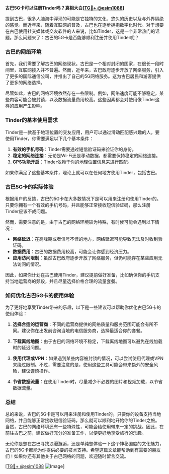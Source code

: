**古巴5G卡可以注册Tinder吗？真相大白[[TG💪+ @esim1088](https://t.me/s/esim1088)]**

提到古巴，很多人脑海中浮现的可能是它独特的文化、悠久的历史以及与外界隔绝的感觉。而近年来，随着互联网的普及，古巴也在逐步拥抱数字化时代。对于想要在古巴使用社交媒体或交友软件的人来说，比如Tinder，这是一个非常热门的话题。那么问题来了：古巴的5G卡是否能够顺利注册并使用Tinder呢？

### 古巴的网络环境

首先，我们需要了解古巴的网络现状。古巴是一个相对封闭的国家，在很长一段时间里，互联网接入并不普遍。然而，近年来，古巴政府逐步开放了网络服务，引入了更多的国际通信公司，并推出了自己的5G网络服务。这为古巴居民和游客提供了更多的网络选择。

尽管如此，古巴的网络环境依然存在一些限制。例如，网络速度可能不够稳定，某些内容可能会被封锁，以及数据流量费用较高。这些因素都会对使用像Tinder这样的应用产生影响。

### Tinder的基本使用需求

Tinder是一款基于地理位置的交友应用，用户可以通过滑动匹配感兴趣的人。要使用Tinder，你需要满足以下几个基本条件：

1. **有效的手机号码**：Tinder需要通过短信验证码来验证你的身份。
2. **稳定的网络连接**：无论是Wi-Fi还是移动数据，都需要保持稳定的网络连接。
3. **GPS功能开启**：Tinder依赖于你的地理位置信息来进行匹配。

如果你满足了这些基本条件，理论上就可以在任何地方使用Tinder，包括古巴。

### 古巴5G卡的实际体验

根据用户的反馈，古巴的5G卡在大多数情况下是可以用来注册和使用Tinder的。只要你拥有一个有效的手机号码，并且能够正常接收短信验证码，那么注册Tinder应该不成问题。

然而，需要注意的是，由于古巴的网络环境较为特殊，有时候可能会遇到以下情况：

- **网络延迟**：在高峰期或者信号不佳的地方，网络延迟可能导致无法及时收到验证码。
- **数据费用**：古巴的数据费用较高，可能会让你感到经济压力。
- **应用访问限制**：虽然古巴政府逐步开放了网络服务，但仍可能存在某些应用无法访问的情况。

因此，如果你计划在古巴使用Tinder，建议提前做好准备，比如确保你的手机支持当地运营商的频段，并且尽量选择价格合理的流量套餐。

### 如何优化古巴5G卡的使用体验

为了更好地享受Tinder带来的乐趣，以下是一些建议可以帮助你优化古巴5G卡的使用体验：

1. **选择合适的运营商**：不同的运营商提供的网络质量和服务范围可能会有所不同。建议你在出发前咨询当地的电信服务商，选择最适合你的套餐。
   
2. **下载离线地图**：由于古巴的网络环境不稳定，下载离线地图可以避免在线加载时的延迟问题。

3. **使用代理或VPN**：如果遇到某些内容被封锁的情况，可以尝试使用代理或VPN来绕过限制。不过，需要注意的是，使用这些工具可能会带来额外的安全风险，建议谨慎操作。

4. **节省数据流量**：在使用Tinder时，尽量减少不必要的图片和视频加载，以节省数据流量。

### 总结

总的来说，古巴的5G卡是可以用来注册和使用Tinder的。只要你的设备支持当地网络，并且能够正常接收短信验证码，那么就可以顺利地开始你的Tinder之旅。当然，古巴的网络环境还有一些特殊性，可能会给使用带来一定的挑战。因此，在前往古巴之前，建议做好充分的准备工作，以便更好地享受旅行的乐趣。

无论你是想在古巴寻找浪漫邂逅，还是单纯想体验一下这个神秘国度的文化魅力，古巴的5G卡都能为你提供必要的技术支持。希望这篇文章能帮助到有需要的朋友们！如果你还有其他关于古巴网络的问题，欢迎随时留言交流。

[[TG💪+ @esim1088](https://t.me/s/esim1088) ![Image](https://i.postimg.cc/4NQfJmqS/Snipaste-2025-05-13-00-14-12.png)]